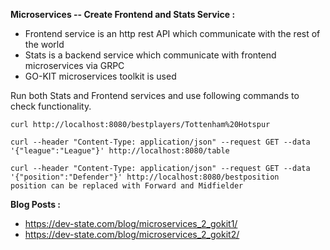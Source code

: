 **Microservices -- Create Frontend and Stats Service :** 

* Frontend service is an http rest API which communicate with the rest of the world  
* Stats is a backend service which communicate with frontend microservices via GRPC  
* GO-KIT microservices toolkit is used

Run both Stats and Frontend services and use following commands to check functionality.

    curl http://localhost:8080/bestplayers/Tottenham%20Hotspur

    curl --header "Content-Type: application/json" --request GET --data '{"league":"League"}' http://localhost:8080/table

    curl --header "Content-Type: application/json" --request GET --data '{"position":"Defender"}' http://localhost:8080/bestposition
    position can be replaced with Forward and Midfielder  

**Blog Posts :**

* https://dev-state.com/blog/microservices_2_gokit1/   
* https://dev-state.com/blog/microservices_2_gokit2/  